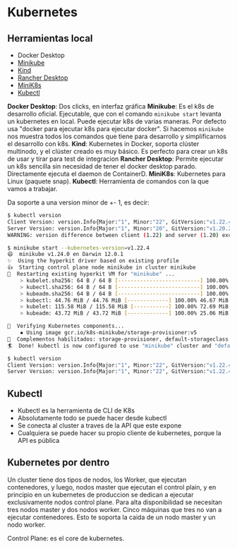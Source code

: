 # Kubernetes

## Herramientas local

- Docker Desktop
- [Minikube](https://minikube.sigs.k8s.io/docs/)
- [Kind](https://kind.sigs.k8s.io/)
- [Rancher Desktop](https://rancherdesktop.io/)
- [MiniK8s](https://microk8s.io/)
- [Kubectl](https://kubernetes.io/es/docs/tasks/tools/install-kubectl/)

**Docker Desktop**: Dos clicks, en interfaz gráfica
**Minikube**: Es el k8s de desarrollo oficial. Ejecutable, que con el comando `minikube start` levanta un kubernetes en local. Puede ejecutar k8s de varias maneras. Por defecto usa "docker para ejecutar k8s para ejecutar docker". Si hacemos `minikube` nos muestra todos los comandos que tiene para desarrollo y simplificarnos el desarrollo con k8s.
**Kind**: Kubernetes in Docker, soporta clúster multinodo, y el clúster creado es muy básico. Es perfecto para crear un k8s de usar y tirar para test de integracion
**Rancher Desktop**: Permite ejecutar un k8s sencilla sin necesidad de tener el docker desktop parado. Directamente ejecuta el daemon de ContainerD.
**MiniK8s**: Kubernetes para Linux (paquete snap).
**Kubectl**: Herramienta de comandos con la que vamos a trabajar.

Da soporte a una version minor de +- 1, es decir:

```bash
$ kubectl version
Client Version: version.Info{Major:"1", Minor:"22", GitVersion:"v1.22.4", GitCommit:"b695d79d4f967c403a96986f1750a35eb75e75f1", GitTreeState:"clean", BuildDate:"2021-11-17T15:41:42Z", GoVersion:"go1.16.10", Compiler:"gc", Platform:"darwin/amd64"}
Server Version: version.Info{Major:"1", Minor:"20", GitVersion:"v1.20.2", GitCommit:"faecb196815e248d3ecfb03c680a4507229c2a56", GitTreeState:"clean", BuildDate:"2021-01-13T13:20:00Z", GoVersion:"go1.15.5", Compiler:"gc", Platform:"linux/amd64"}
WARNING: version difference between client (1.22) and server (1.20) exceeds the supported minor version skew of +/-1

$ minikube start --kubernetes-version=v1.22.4
😄  minikube v1.24.0 en Darwin 12.0.1
✨  Using the hyperkit driver based on existing profile
👍  Starting control plane node minikube in cluster minikube
🔄  Restarting existing hyperkit VM for "minikube" ...
    > kubelet.sha256: 64 B / 64 B [--------------------------] 100.00% ? p/s 0s
    > kubectl.sha256: 64 B / 64 B [--------------------------] 100.00% ? p/s 0s
    > kubeadm.sha256: 64 B / 64 B [--------------------------] 100.00% ? p/s 0s
    > kubectl: 44.76 MiB / 44.76 MiB [-------------] 100.00% 46.67 MiB p/s 1.2s
    > kubelet: 115.58 MiB / 115.58 MiB [-----------] 100.00% 72.69 MiB p/s 1.8s
    > kubeadm: 43.72 MiB / 43.72 MiB [-------------] 100.00% 25.06 MiB p/s 1.9s

🔎  Verifying Kubernetes components...
    ▪ Using image gcr.io/k8s-minikube/storage-provisioner:v5
🌟  Complementos habilitados: storage-provisioner, default-storageclass
🏄  Done! kubectl is now configured to use "minikube" cluster and "default" namespace by default

$ kubectl version
Client Version: version.Info{Major:"1", Minor:"22", GitVersion:"v1.22.4", GitCommit:"b695d79d4f967c403a96986f1750a35eb75e75f1", GitTreeState:"clean", BuildDate:"2021-11-17T15:41:42Z", GoVersion:"go1.16.10", Compiler:"gc", Platform:"darwin/amd64"}
Server Version: version.Info{Major:"1", Minor:"22", GitVersion:"v1.22.4", GitCommit:"b695d79d4f967c403a96986f1750a35eb75e75f1", GitTreeState:"clean", BuildDate:"2021-11-17T15:42:41Z", GoVersion:"go1.16.10", Compiler:"gc", Platform:"linux/amd64"}
```

## Kubectl

- Kubectl es la herramienta de CLI de K8s
- Absolutamente todo se puede hacer desde kubectl
- Se conecta al cluster a traves de la API que este expone
- Cualquiera se puede hacer su propio cliente de kubernetes, porque la API es pública

## Kubernetes por dentro

Un cluster tiene dos tipos de nodos, los Worker, que ejecutan contenedores, y luego, nodos master que ejecutan el control plain, y en principio en un kubernetes de produccion se dedican a ejecutar exclusivamente nodos control plane. Para alta disponibilidad se necesitan tres nodos master y dos nodos worker. Cinco máquinas que tres no van a ejecutar contenedores. Esto te soporta la caida de un nodo master y un nodo worker.

Control Plane: es el core de kubernetes.
